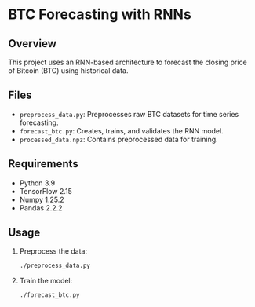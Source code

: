 # BTC Forecasting with RNNs

## Overview
This project uses an RNN-based architecture to forecast the closing price of Bitcoin (BTC) using historical data.

## Files
- `preprocess_data.py`: Preprocesses raw BTC datasets for time series forecasting.
- `forecast_btc.py`: Creates, trains, and validates the RNN model.
- `processed_data.npz`: Contains preprocessed data for training.

## Requirements
- Python 3.9
- TensorFlow 2.15
- Numpy 1.25.2
- Pandas 2.2.2

## Usage
1. Preprocess the data:
   ```bash
   ./preprocess_data.py
2. Train the model:
    ```bash
    ./forecast_btc.py
